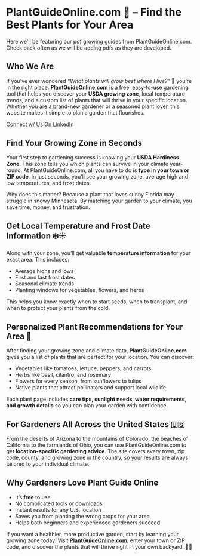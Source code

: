 # PlantGuideOnline.com 🌱 – Find the Best Plants for Your Area
Here we'll be featuring our pdf growing guides from PlantGuideOnline.com. Check back often as we will be adding pdfs as they are developed.

## Who We Are

If you’ve ever wondered *“What plants will grow best where I live?”* 🌻 you’re in the right place. **PlantGuideOnline.com** is a free, easy-to-use gardening tool that helps you discover your **USDA growing zone**, local temperature trends, and a custom list of plants that will thrive in your specific location. Whether you are a brand-new gardener or a seasoned plant lover, this website makes it simple to plan a garden that flourishes.

[Connect w/ Us On LinkedIn](https://www.linkedin.com/company/plantguideonline-com/)

## Find Your Growing Zone in Seconds

Your first step to gardening success is knowing your **USDA Hardiness Zone**. This zone tells you which plants can survive in your climate year-round. At PlantGuideOnline.com, all you have to do is **type in your town or ZIP code**. In just seconds, you’ll see your growing zone, average high and low temperatures, and frost dates.

Why does this matter? Because a plant that loves sunny Florida may struggle in snowy Minnesota. By matching your garden to your climate, you save time, money, and frustration.

## Get Local Temperature and Frost Date Information ❄️☀️

Along with your zone, you’ll get valuable **temperature information** for your exact area. This includes:  

- Average highs and lows  
- First and last frost dates  
- Seasonal climate trends  
- Planting windows for vegetables, flowers, and herbs  

This helps you know exactly when to start seeds, when to transplant, and when to protect your plants from the cold.

## Personalized Plant Recommendations for Your Area 🌿

After finding your growing zone and climate data, **PlantGuideOnline.com** gives you a list of plants that are perfect for your location. You can discover:  

- Vegetables like tomatoes, lettuce, peppers, and carrots  
- Herbs like basil, cilantro, and rosemary  
- Flowers for every season, from sunflowers to tulips  
- Native plants that attract pollinators and support local wildlife  

Each plant page includes **care tips, sunlight needs, water requirements, and growth details** so you can plan your garden with confidence.

## For Gardeners All Across the United States 🇺🇸

From the deserts of Arizona to the mountains of Colorado, the beaches of California to the farmlands of Ohio, you can use PlantGuideOnline.com to get **location-specific gardening advice**. The site covers every town, zip code, county, and growing zone in the country, so your results are always tailored to your individual climate.

## Why Gardeners Love Plant Guide Online

- It’s **free** to use  
- No complicated tools or downloads  
- Instant results for any U.S. location  
- Saves you from planting the wrong crops for your area  
- Helps both beginners and experienced gardeners succeed  

If you want a healthier, more productive garden, start by learning your growing zone today. Visit **[PlantGuideOnline.com](https://plantguideonline.com)**, enter your town or ZIP code, and discover the plants that will thrive right in your own backyard. 🌼🌿

